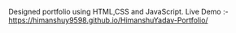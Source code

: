 Designed portfolio using HTML,CSS and JavaScript.
Live Demo :-https://himanshuy9598.github.io/HimanshuYadav-Portfolio/
